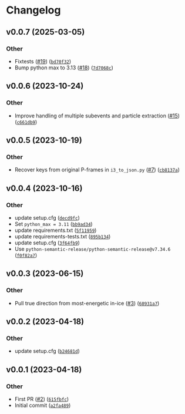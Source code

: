 # Changelog

<!--next-version-placeholder-->

## v0.0.7 (2025-03-05)

### Other

* Fixtests ([#19](https://github.com/icecube/skywriter/issues/19)) ([`bd70f32`](https://github.com/icecube/skywriter/commit/bd70f3217adf78c0d4a3213cd2815f6485551a3d))
* Bump python max to 3.13 ([#18](https://github.com/icecube/skywriter/issues/18)) ([`7d7068c`](https://github.com/icecube/skywriter/commit/7d7068cc9cc2d2c10b1fee092ae1f7a1d30df6a0))

## v0.0.6 (2023-10-24)

### Other

* Improve handling of multiple subevents and particle extraction ([#15](https://github.com/icecube/skywriter/issues/15)) ([`c661db9`](https://github.com/icecube/skywriter/commit/c661db97f64d27803b560cd035413e21ea6f1a70))

## v0.0.5 (2023-10-19)

### Other

* Recover keys from original P-frames in `i3_to_json.py` ([#7](https://github.com/icecube/skywriter/issues/7)) ([`cb8137a`](https://github.com/icecube/skywriter/commit/cb8137afff7e6adb35060b8bdfddc5d7d754bde9))

## v0.0.4 (2023-10-16)

### Other

* <bot> update setup.cfg ([`decd9fc`](https://github.com/icecube/skywriter/commit/decd9fc7e7fd9d85d758569a45164fde25317068))
* Set `python_max = 3.11` ([`bb9ad34`](https://github.com/icecube/skywriter/commit/bb9ad343e7629097404fb028aeb7473bd6a4a7e4))
* <bot> update requirements.txt ([`5f11959`](https://github.com/icecube/skywriter/commit/5f119590af32021a18cd5cc2c374cf958c76203a))
* <bot> update requirements-tests.txt ([`895b134`](https://github.com/icecube/skywriter/commit/895b134daa2441625697dccf50f18e8799231ec8))
* <bot> update setup.cfg ([`3f64fb9`](https://github.com/icecube/skywriter/commit/3f64fb9bcf26416c449f2283e77e14fb8fc76e38))
* Use `python-semantic-release/python-semantic-release@v7.34.6` ([`f0f82a7`](https://github.com/icecube/skywriter/commit/f0f82a7d3ecc0f5b9e494c15dd63d6ce02d9acf2))

## v0.0.3 (2023-06-15)

### Other

* Pull true direction from most-energetic in-ice ([#3](https://github.com/icecube/skywriter/issues/3)) ([`68931a7`](https://github.com/icecube/skywriter/commit/68931a7d4c2b855e0566c9eecb6388381b5f7418))

## v0.0.2 (2023-04-18)
### Other
* <bot> update setup.cfg ([`b24681d`](https://github.com/icecube/skywriter/commit/b24681da42771d5b26a8d289bc977cd3ad282830))

## v0.0.1 (2023-04-18)
### Other
* First PR ([#2](https://github.com/icecube/skywriter/issues/2)) ([`615fbfc`](https://github.com/icecube/skywriter/commit/615fbfce7c8e73a2f7584392663b571185a9fc90))
* Initial commit ([`a2fa489`](https://github.com/icecube/skywriter/commit/a2fa4897c1fa30900304c0b03620e6caa455c02d))
